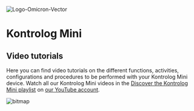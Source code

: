 ![Logo-Omicron-Vector](https://github.com/Omicron-IoT-Solutions/Kontrolog/assets/141452095/e4831182-061e-4695-999d-36eaafaee42d)
# Kontrolog Mini
## Video tutorials
Here you can find video tutorials on the different functions, activities, configurations and procedures to be performed with your Kontrolog Mini device. Watch all our Kontrolog Mini videos in the [Discover the Kontrolog Mini playlist](https://www.youtube.com/watch?v=A-u6I39MJpE&list=PLyuRcsMDP86IX-V9vOogLy5s5wDVxQtYA) on [our YouTube account](https://www.youtube.com/@Omicron-IoT-Solutions).

![bitmap](https://github.com/user-attachments/assets/869ee656-8e46-4469-af51-f50eb42ca4a8)
